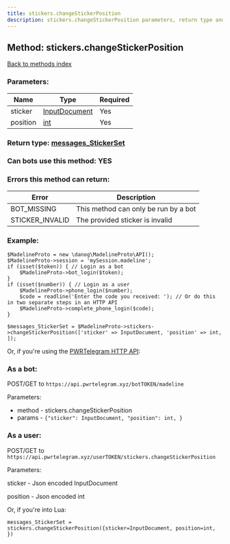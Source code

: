```yaml
---
title: stickers.changeStickerPosition
description: stickers.changeStickerPosition parameters, return type and example
---
```

## Method: stickers.changeStickerPosition  
[Back to methods index](index.md)


### Parameters:

| Name     |    Type       | Required |
|----------|---------------|----------|
|sticker|[InputDocument](../types/InputDocument.md) | Yes|
|position|[int](../types/int.md) | Yes|


### Return type: [messages\_StickerSet](../types/messages_StickerSet.md)

### Can bots use this method: **YES**


### Errors this method can return:

| Error    | Description   |
|----------|---------------|
|BOT_MISSING|This method can only be run by a bot|
|STICKER_INVALID|The provided sticker is invalid|


### Example:


```
$MadelineProto = new \danog\MadelineProto\API();
$MadelineProto->session = 'mySession.madeline';
if (isset($token)) { // Login as a bot
    $MadelineProto->bot_login($token);
}
if (isset($number)) { // Login as a user
    $MadelineProto->phone_login($number);
    $code = readline('Enter the code you received: '); // Or do this in two separate steps in an HTTP API
    $MadelineProto->complete_phone_login($code);
}

$messages_StickerSet = $MadelineProto->stickers->changeStickerPosition(['sticker' => InputDocument, 'position' => int, ]);
```

Or, if you're using the [PWRTelegram HTTP API](https://pwrtelegram.xyz):

### As a bot:

POST/GET to `https://api.pwrtelegram.xyz/botTOKEN/madeline`

Parameters:

* method - stickers.changeStickerPosition
* params - `{"sticker": InputDocument, "position": int, }`



### As a user:

POST/GET to `https://api.pwrtelegram.xyz/userTOKEN/stickers.changeStickerPosition`

Parameters:

sticker - Json encoded InputDocument

position - Json encoded int




Or, if you're into Lua:

```
messages_StickerSet = stickers.changeStickerPosition({sticker=InputDocument, position=int, })
```

